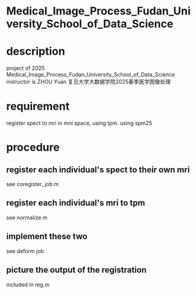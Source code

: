 # Medical_Image_Process_Fudan_University_School_of_Data_Science

# description
project of 2025 Medical_Image_Process_Fudan_University_School_of_Data_Science
instructor is ZHOU Yuan
复旦大学大数据学院2025春季医学图像处理

# requirement
register spect to mri in mni space, using tpm.
using spm25

# procedure
## register each individual's spect to their own  mri
see coregister_job.m
## register each individual's mri to tpm
see normalize.m
## implement these two 
see deform job
## picture the output of the registration
included in reg.m
